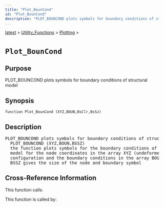 ```yaml
---
title: "Plot_BounCond"
id: "Plot_BounCond"
description: "PLOT_BOUNCOND plots symbols for boundary conditions of structural model"
...
```


<!-- <a name="_top"></a> -->
<!-- <div><a href="../../../.autoindex.md">Home</a> &gt;  -->
 <a href="#">latest</a> &gt; <a href="#">Utility_Functions</a> &gt; <a href=".autoindex.md">Plotting</a> &gt; 
<!-- Plot_BounCond.m</div> -->

<!--<table width="100%"><tr><td align="left"><a href="../../../.autoindex.md"><img alt="<" border="0" src="../../../left.png">&nbsp;Master index</a></td>
<td align="right"><a href=".autoindex.md">Index for latest\Utility_Functions\Plotting&nbsp;<img alt=">" border="0" src="../../../right.png"></a></td></tr></table>-->
# `Plot_BounCond`



## <a name="_name"></a>Purpose


PLOT_BOUNCOND plots symbols for boundary conditions of structural model

<!-- <div class="box"><strong>PLOT_BOUNCOND plots symbols for boundary conditions of structural model</strong></div> -->

## <a name="_synopsis"></a>Synopsis

`function Plot_BounCond (XYZ,BOUN,BsClr,BsSz)` 

## Description


<pre class="comment">PLOT_BOUNCOND plots symbols for boundary conditions of structural model
  PLOT_BOUNCOND (XYZ,BOUN,BSSZ)
  the function plots symbols for the boundary conditions of the structural
  model for the node coordinates in the array XYZ (undeformed or deformed
  configuration and the boundary conditions in the array BOUN;
  BSSZ gives the size of the node and boundary symbol</pre>
<!-- <div class="fragment"><pre class="comment">PLOT_BOUNCOND plots symbols for boundary conditions of structural model
  PLOT_BOUNCOND (XYZ,BOUN,BSSZ)
  the function plots symbols for the boundary conditions of the structural
  model for the node coordinates in the array XYZ (undeformed or deformed
  configuration and the boundary conditions in the array BOUN;
  BSSZ gives the size of the node and boundary symbol</pre></div> -->

<!-- crossreference -->
## <a name="_cross"></a>Cross-Reference Information

This function calls:
<ul style="list-style-image:url(../../../matlabicon.gif)">
</ul>

This function is called by:
<ul style="list-style-image:url(../../../matlabicon.gif)">
</ul>
<!-- crossreference -->




<!-- <hr><address>Generated on Mon 15-Feb-2021 18:38:47 by <strong><a href="http://www.artefact.tk/software/matlab/m2html/" title="Matlab Documentation in HTML">m2html</a></strong> &copy; 2005</address> -->